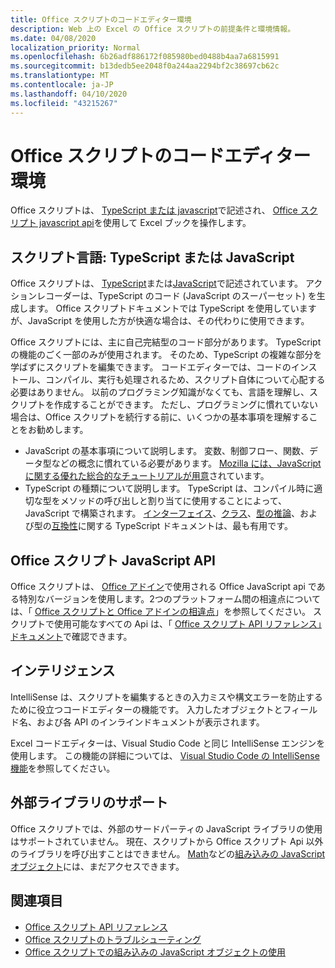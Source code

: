 ```yaml
---
title: Office スクリプトのコードエディター環境
description: Web 上の Excel の Office スクリプトの前提条件と環境情報。
ms.date: 04/08/2020
localization_priority: Normal
ms.openlocfilehash: 6b26adf886172f085980bed0488b4aa7a6815991
ms.sourcegitcommit: b13dedb5ee2048f0a244aa2294bf2c38697cb62c
ms.translationtype: MT
ms.contentlocale: ja-JP
ms.lasthandoff: 04/10/2020
ms.locfileid: "43215267"
---
```

# <a name="office-scripts-code-editor-environment"></a>Office スクリプトのコードエディター環境

Office スクリプトは、 [TypeScript または javascript](#scripting-language-typescript-or-javascript)で記述され、 [Office スクリプト javascript api](#office-scripts-javascript-api)を使用して Excel ブックを操作します。

## <a name="scripting-language-typescript-or-javascript"></a>スクリプト言語: TypeScript または JavaScript

Office スクリプトは、 [TypeScript](https://www.typescriptlang.org/docs/home.html)または[JavaScript](https://developer.mozilla.org/docs/Web/JavaScript)で記述されています。 アクションレコーダーは、TypeScript のコード (JavaScript のスーパーセット) を生成します。 Office スクリプトドキュメントでは TypeScript を使用していますが、JavaScript を使用した方が快適な場合は、その代わりに使用できます。

Office スクリプトには、主に自己完結型のコード部分があります。 TypeScript の機能のごく一部のみが使用されます。 そのため、TypeScript の複雑な部分を学ばずにスクリプトを編集できます。 コードエディターでは、コードのインストール、コンパイル、実行も処理されるため、スクリプト自体について心配する必要はありません。 以前のプログラミング知識がなくても、言語を理解し、スクリプトを作成することができます。 ただし、プログラミングに慣れていない場合は、Office スクリプトを続行する前に、いくつかの基本事項を理解することをお勧めします。

- JavaScript の基本事項について説明します。 変数、制御フロー、関数、データ型などの概念に慣れている必要があります。 [Mozilla には、JavaScript に関する優れた総合的なチュートリアルが用意](https://developer.mozilla.org/docs/Web/JavaScript/Guide/Introduction)されています。
- TypeScript の種類について説明します。 TypeScript は、コンパイル時に適切な型をメソッドの呼び出しと割り当てに使用することによって、JavaScript で構築されます。 [インターフェイス](https://www.typescriptlang.org/docs/handbook/interfaces.html)、[クラス](https://www.typescriptlang.org/docs/handbook/classes.html)、[型の推論](https://www.typescriptlang.org/docs/handbook/type-inference.html)、および型の[互換性](https://www.typescriptlang.org/docs/handbook/type-compatibility.html)に関する TypeScript ドキュメントは、最も有用です。

## <a name="office-scripts-javascript-api"></a>Office スクリプト JavaScript API

Office スクリプトは、 [Office アドイン](/office/dev/add-ins/overview/index)で使用される Office JavaScript api である特別なバージョンを使用します。2つのプラットフォーム間の相違点については、「 [Office スクリプトと Office アドインの相違点](../resources/add-ins-differences.md#apis)」を参照してください。 スクリプトで使用可能なすべての Api は、「 [Office スクリプト API リファレンス」ドキュメント](/javascript/api/office-scripts/overview)で確認できます。

## <a name="intellisense"></a>インテリジェンス

IntelliSense は、スクリプトを編集するときの入力ミスや構文エラーを防止するために役立つコードエディターの機能です。 入力したオブジェクトとフィールド名、および各 API のインラインドキュメントが表示されます。

Excel コードエディターは、Visual Studio Code と同じ IntelliSense エンジンを使用します。 この機能の詳細については、 [Visual Studio Code の IntelliSense 機能](https://code.visualstudio.com/docs/editor/intellisense#_intellisense-features)を参照してください。

## <a name="external-library-support"></a>外部ライブラリのサポート

Office スクリプトでは、外部のサードパーティの JavaScript ライブラリの使用はサポートされていません。 現在、スクリプトから Office スクリプト Api 以外のライブラリを呼び出すことはできません。 [Math](https://developer.mozilla.org/docs/Web/JavaScript/Reference/Global_Objects/Math)などの[組み込みの JavaScript オブジェクト](../develop/javascript-objects.md)には、まだアクセスできます。

## <a name="see-also"></a>関連項目

- [Office スクリプト API リファレンス](/javascript/api/office-scripts/overview)
- [Office スクリプトのトラブルシューティング](../testing/troubleshooting.md)
- [Office スクリプトでの組み込みの JavaScript オブジェクトの使用](../develop/javascript-objects.md)
